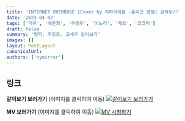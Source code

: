 ```yaml
---
title: 'INTERNET OVERDOSE [Cover by 지하아이돌 -폴리곤 엔젤] 같이보기'
date: '2023-04-02'
tags: ['미유', '배춘희', '우앵두', '이노리', '제트', '코코미']
draft: false
summary: '릴파, 주르르, 고세구 같이보기'
images: []
layout: PostLayout
canonicalUrl:
authors: ['nymirror']
---
```


## 링크

**같이보기 보러가기** (이미지를 클릭하여 이동)
[![같이보기 보러가기](https://cdn.discordapp.com/attachments/1136601898116464710/1137050327938506852/logo.png)](https://cafe.naver.com/steamindiegame/10594207)

**MV 보러가기** (이미지를 클릭하여 이동)
[![MV 시청하기](https://i.ytimg.com/vi/MaQEgfmVRKc/maxresdefault.jpg)](https://youtu.be/MaQEgfmVRKc)
